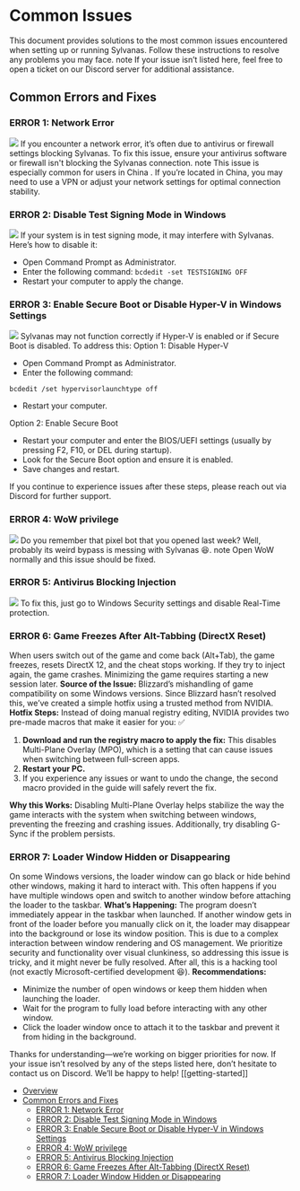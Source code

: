 # Common Issues

This document provides solutions to the most common issues encountered when setting up or running Sylvanas. Follow these instructions to resolve any problems you may face.
note
If your issue isn’t listed here, feel free to open a ticket on our Discord server for additional assistance.

## Common Errors and Fixes[​](https://docs.project-sylvanas.net/docs/<#common-errors-and-fixes> "Direct link to Common Errors and Fixes")

### ERROR 1: Network Error[​](https://docs.project-sylvanas.net/docs/<#error-1-network-error> "Direct link to ERROR 1: Network Error")

![](https://downloads.project-sylvanas.net/1730373186978-PIC1.png) If you encounter a network error, it’s often due to antivirus or firewall settings blocking Sylvanas. To fix this issue, ensure your antivirus software or firewall isn't blocking the Sylvanas connection.
note
This issue is especially common for users in China . If you’re located in China, you may need to use a VPN or adjust your network settings for optimal connection stability.

### ERROR 2: Disable Test Signing Mode in Windows[​](https://docs.project-sylvanas.net/docs/<#error-2-disable-test-signing-mode-in-windows> "Direct link to ERROR 2: Disable Test Signing Mode in Windows")

![](https://downloads.project-sylvanas.net/1730373194057-PIC2.png)
If your system is in test signing mode, it may interfere with Sylvanas. Here’s how to disable it:

- Open Command Prompt as Administrator.
- Enter the following command: `bcdedit -set TESTSIGNING OFF`
- Restart your computer to apply the change.

### ERROR 3: Enable Secure Boot or Disable Hyper-V in Windows Settings[​](https://docs.project-sylvanas.net/docs/<#error-3-enable-secure-boot-or-disable-hyper-v-in-windows-settings> "Direct link to ERROR 3: Enable Secure Boot or Disable Hyper-V in Windows Settings")

![](https://downloads.project-sylvanas.net/1730373199302-PIC3.png)
Sylvanas may not function correctly if Hyper-V is enabled or if Secure Boot is disabled. To address this:
Option 1: Disable Hyper-V

- Open Command Prompt as Administrator.
- Enter the following command:

```
bcdedit /set hypervisorlaunchtype off
```

- Restart your computer.

Option 2: Enable Secure Boot

- Restart your computer and enter the BIOS/UEFI settings (usually by pressing F2, F10, or DEL during startup).
- Look for the Secure Boot option and ensure it is enabled.
- Save changes and restart.

If you continue to experience issues after these steps, please reach out via Discord for further support.

### ERROR 4: WoW privilege[​](https://docs.project-sylvanas.net/docs/<#error-4-wow-privilege> "Direct link to ERROR 4: WoW privilege")

![](https://downloads.project-sylvanas.net/1730373336808-idkxd.png)
Do you remember that pixel bot that you opened last week? Well, probably its weird bypass is messing with Sylvanas 😆.
note
Open WoW normally and this issue should be fixed.

### ERROR 5: Antivirus Blocking Injection[​](https://docs.project-sylvanas.net/docs/<#error-5-antivirus-blocking-injection> "Direct link to ERROR 5: Antivirus Blocking Injection")

![](https://downloads.project-sylvanas.net/1730373209062-pic5.png)
To fix this, just go to Windows Security settings and disable Real-Time protection.

### ERROR 6: Game Freezes After Alt-Tabbing (DirectX Reset)[​](https://docs.project-sylvanas.net/docs/<#error-6-game-freezes-after-alt-tabbing-directx-reset> "Direct link to ERROR 6: Game Freezes After Alt-Tabbing (DirectX Reset)")

When users switch out of the game and come back (Alt+Tab), the game freezes, resets DirectX 12, and the cheat stops working. If they try to inject again, the game crashes. Minimizing the game requires starting a new session later.
**Source of the Issue:** Blizzard’s mishandling of game compatibility on some Windows versions. Since Blizzard hasn’t resolved this, we’ve created a simple hotfix using a trusted method from NVIDIA.
**Hotfix Steps:** Instead of doing manual registry editing, NVIDIA provides two pre-made macros that make it easier for you: ✅

1. **Download and run the registry macro to apply the fix:** This disables Multi-Plane Overlay (MPO), which is a setting that can cause issues when switching between full-screen apps.
2. **Restart your PC.**
3. If you experience any issues or want to undo the change, the second macro provided in the guide will safely revert the fix.

**Why this Works:** Disabling Multi-Plane Overlay helps stabilize the way the game interacts with the system when switching between windows, preventing the freezing and crashing issues.
Additionally, try disabling G-Sync if the problem persists.

### ERROR 7: Loader Window Hidden or Disappearing[​](https://docs.project-sylvanas.net/docs/<#error-7-loader-window-hidden-or-disappearing> "Direct link to ERROR 7: Loader Window Hidden or Disappearing")

On some Windows versions, the loader window can go black or hide behind other windows, making it hard to interact with. This often happens if you have multiple windows open and switch to another window before attaching the loader to the taskbar.
**What’s Happening:** The program doesn’t immediately appear in the taskbar when launched. If another window gets in front of the loader before you manually click on it, the loader may disappear into the background or lose its window position. This is due to a complex interaction between window rendering and OS management.
We prioritize security and functionality over visual clunkiness, so addressing this issue is tricky, and it might never be fully resolved. After all, this is a hacking tool (not exactly Microsoft-certified development 😆).
**Recommendations:**

- Minimize the number of open windows or keep them hidden when launching the loader.
- Wait for the program to fully load before interacting with any other window.
- Click the loader window once to attach it to the taskbar and prevent it from hiding in the background.

Thanks for understanding—we’re working on bigger priorities for now.
If your issue isn’t resolved by any of the steps listed here, don’t hesitate to contact us on Discord. We’ll be happy to help!
[[getting-started]]

- [Overview](https://docs.project-sylvanas.net/docs/<#overview>)
- [Common Errors and Fixes](https://docs.project-sylvanas.net/docs/<#common-errors-and-fixes>)
  - [ERROR 1: Network Error](https://docs.project-sylvanas.net/docs/<#error-1-network-error>)
  - [ERROR 2: Disable Test Signing Mode in Windows](https://docs.project-sylvanas.net/docs/<#error-2-disable-test-signing-mode-in-windows>)
  - [ERROR 3: Enable Secure Boot or Disable Hyper-V in Windows Settings](https://docs.project-sylvanas.net/docs/<#error-3-enable-secure-boot-or-disable-hyper-v-in-windows-settings>)
  - [ERROR 4: WoW privilege](https://docs.project-sylvanas.net/docs/<#error-4-wow-privilege>)
  - [ERROR 5: Antivirus Blocking Injection](https://docs.project-sylvanas.net/docs/<#error-5-antivirus-blocking-injection>)
  - [ERROR 6: Game Freezes After Alt-Tabbing (DirectX Reset)](https://docs.project-sylvanas.net/docs/<#error-6-game-freezes-after-alt-tabbing-directx-reset>)
  - [ERROR 7: Loader Window Hidden or Disappearing](https://docs.project-sylvanas.net/docs/<#error-7-loader-window-hidden-or-disappearing>)

